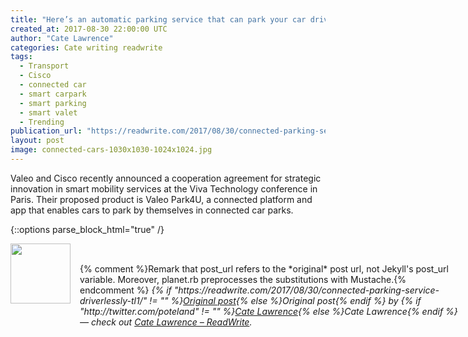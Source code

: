 ```yaml
---
title: "Here’s an automatic parking service that can park your car driverlessly"
created_at: 2017-08-30 22:00:00 UTC
author: "Cate Lawrence"
categories: Cate writing readwrite
tags: 
  - Transport
  - Cisco
  - connected car
  - smart carpark
  - smart parking
  - smart valet
  - Trending
publication_url: "https://readwrite.com/2017/08/30/connected-parking-service-driverlessly-tl1/"
layout: post
image: connected-cars-1030x1030-1024x1024.jpg
---
```

Valeo and Cisco recently announced a cooperation agreement for strategic innovation in smart mobility services at the Viva Technology conference in Paris. Their proposed product is Valeo Park4U, a connected platform and app that enables cars to park by themselves in connected car parks.


{::options parse_block_html="true" /}
<div class="author">
   <img src="http://www.rss-specifications.com/rss-spec-rss.gif" style="width: 96px; height: 96;">
   <span style="position: absolute; padding: 32px 15px;">{% comment %}Remark that post_url refers to the *original* post url, not Jekyll's post_url variable. Moreover, planet.rb preprocesses the substitutions with Mustache.{% endcomment %}
      <i>{% if "https://readwrite.com/2017/08/30/connected-parking-service-driverlessly-tl1/" != "" %}<a href="https://readwrite.com/2017/08/30/connected-parking-service-driverlessly-tl1/">Original post</a>{% else %}Original post{% endif %} by {% if "http://twitter.com/poteland" != "" %}<a href="http://twitter.com/poteland">Cate Lawrence</a>{% else %}Cate Lawrence{% endif %} &mdash; check out <a href="https://readwrite.com">Cate Lawrence – ReadWrite</a>.</i>
  </span>
</div>
